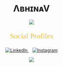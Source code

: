 <h1 align="center">ΛʙʜɪɴᴀV</h1>

<p align="center">
  <img src="https://readme-typing-svg.herokuapp.com?font=Fira+Code&pause=500&color=39FF14&center=true&vCenter=true&lines=JUST+A+WHISPER+FROM+ETERNITY+!"/>
</p>


<p align="center" style="font-family: Georgia; font-size: 24px; color: #F7BE28;">
  Social Profiles
</p>


<p align="center">
  <a href="https://www.linkedin.com/in/abhinav-krishna-c-s-820717291">
    <img src="https://img.shields.io/badge/LinkedIn-0A66C2?style=for-the-badge&logo=linkedin&logoColor=white" alt="LinkedIn">
  </a>
  &nbsp;&nbsp;
  <a href="https://www.instagram.com/_pikachu_achu_">
    <img src="https://img.shields.io/badge/Instagram-E4405F?style=for-the-badge&logo=instagram&logoColor=white" alt="Instagram">
  </a>
</p>


<p align="center">
  <img src="https://media.giphy.com/media/mlBDoVLOGidEc/giphy.gif" />
</p>